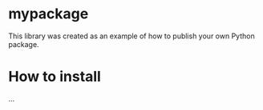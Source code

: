 # mypackage
This library was created as an example of how to publish your own Python package.
# How to install
...